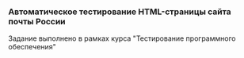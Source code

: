 ### Автоматическое тестирование HTML-страницы сайта почты России
Задание выполнено в рамках курса "Тестирование программного обеспечения"
